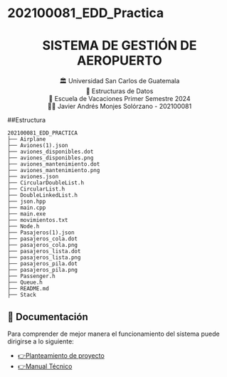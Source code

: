 # 202100081_EDD_Practica
# <div align="center"> SISTEMA DE GESTIÓN DE AEROPUERTO </div>

<div align="center"> 🏛 Universidad San Carlos de Guatemala</div>
<div align="center">
📕  Estructuras de Datos
</div>
<div align="center"> 📆 Escuela de Vacaciones Primer Semestre 2024</div>

<div align="center">
🙍‍♂️ Javier Andrés Monjes Solórzano -  202100081
</div>

##Estructura
~~~
202100081_EDD_PRACTICA
├── Airplane
├── Aviones(1).json
├── aviones_disponibles.dot 
├── aviones_disponibles.png
├── aviones_mantenimiento.dot
├── aviones_mantenimiento.png
├── aviones.json
├── CircularDoubleList.h
├── CircularList.h
├── DoubleLinkedList.h
├── json.hpp
├── main.cpp
├── main.exe
├── movimientos.txt
├── Node.h
├── Pasajeros(1).json
├── pasajeros_cola.dot
├── pasajeros_cola.png
├── pasajeros_lista.dot
├── pasajeros_lista.png
├── pasajeros_pila.dot
├── pasajeros_pila.png
├── Passenger.h
├── Queue.h 
├── README.md
├── Stack 
~~~

## 📖 Documentación
Para comprender de mejor manera el funcionamiento del sistema puede dirigirse a lo siguiente:
    <ul>
       <li><a href="">:point_right:Planteamiento de proyecto</a></li>
       <li><a href="">:point_right:Manual Técnico</a></li>
    </ul>